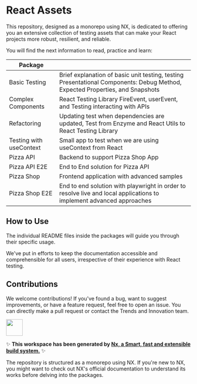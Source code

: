 # React Assets

This repository, designed as a monorepo using NX, is dedicated to offering you an extensive collection of testing assets that can make your React projects more robust, resilient, and reliable.

You will find the next information to read, practice and learn:

| Package |  |
|---|---|
| Basic Testing | Brief explanation of basic unit testing, testing Presentational Components: Debug Method, Expected Properties, and Snapshots |
| Complex Components | React Testing Library FireEvent, userEvent, and Testing interacting with APIs |
| Refactoring | Updating test when dependencies are updated, Test from Enzyme and React Utils to React Testing Library |
| Testing with useContext | Small app to test when we are using useContext from React |
| Pizza API | Backend to support Pizza Shop App |
| Pizza API E2E |  End to End solution for Pizza API  |
| Pizza Shop | Frontend application with advanced samples |
| Pizza Shop E2E | End to end solution with playwright in order to resolve live and local applications to implement advanced approaches  |

## How to Use
The individual README files inside the packages will guide you through their specific usage.

We've put in efforts to keep the documentation accessible and comprehensible for all users, irrespective of their experience with React testing.

## Contributions

We welcome contributions! If you've found a bug, want to suggest improvements, or have a feature request, feel free to open an issue. You can directly make a pull request or contact the Trends and Innovation team.


<a alt="Nx logo" href="https://nx.dev" target="_blank" rel="noreferrer"><img src="https://raw.githubusercontent.com/nrwl/nx/master/images/nx-logo.png" width="45"></a>

✨ **This workspace has been generated by [Nx, a Smart, fast and extensible build system.](https://nx.dev)** ✨

The repository is structured as a monorepo using NX. If you're new to NX, you might want to check out NX's official documentation to understand its works before delving into the packages.
